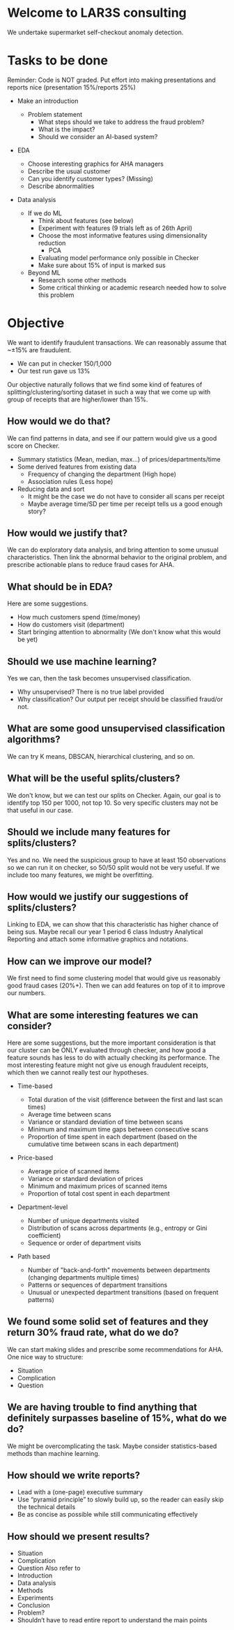 # Welcome to LAR3S consulting
We undertake supermarket self-checkout anomaly detection.

# Tasks to be done 
Reminder: Code is NOT graded. Put effort into making presentations and reports nice (presentation 15%/reports 25%) 
- Make an introduction
  - Problem statement
    - What steps should we take to address the fraud problem?
    - What is the impact?
    - Should we consider an AI-based system?
- EDA
  - Choose interesting graphics for AHA managers
  - Describe the usual customer
  - Can you identify customer types? (Missing)
  - Describe abnormalities

- Data analysis
  - If we do ML
    - Think about features (see below) 
    - Experiment with features (9 trials left as of 26th April) 
    - Choose the most informative features using dimensionality reduction
      - PCA
    - Evaluating model performance only possible in Checker
    - Make sure about 15% of input is marked sus
  - Beyond ML
    - Research some other methods 
    - Some critical thinking or academic research needed how to solve this problem

# Objective
We want to identify fraudulent transactions. 
We can reasonably assume that ~±15% are fraudulent.

- We can put in checker 150/1,000
- Our test run gave us 13%

Our objective naturally follows that we find some kind of features of splitting/clustering/sorting dataset in such a way that we come up with group of receipts that are higher/lower than 15%. 

## How would we do that?
We can find patterns in data, and see if our pattern would give us a good score on Checker. 

- Summary statistics (Mean, median, max...) of prices/departments/time
- Some derived features from existing data
  - Frequency of changing the department (High hope)
  - Association rules (Less hope)
- Reducing data and sort 
  - It might be the case we do not have to consider all scans per receipt
  - Maybe average time/SD per time per receipt tells us a good enough story?
 
## How would we justify that?
We can do exploratory data analysis, and bring attention to some unusual characteristics. 
Then link the abnormal behavior to the original problem, and prescribe actionable plans to reduce fraud cases for AHA.

## What should be in EDA?
Here are some suggestions. 
  - How much customers spend (time/money)
  - How do customers visit (department)
  - Start bringing attention to abnormality (We don't know what this would be yet)

## Should we use machine learning? 
Yes we can, then the task becomes unsupervised classification. 
  - Why unsupervised? There is no true label provided
  - Why classification? Our output per receipt should be classified fraud/or not.

## What are some good unsupervised classification algorithms?
We can try K means, DBSCAN, hierarchical clustering, and so on. 

## What will be the useful splits/clusters? 
We don't know, but we can test our splits on Checker. Again, our goal is to identify top 150 per 1000, not top 10. So very specific clusters may not be that useful in our case. 

## Should we include many features for splits/clusters? 
Yes and no. We need the suspicious group to have at least 150 observations so we can run it on checker, so 50/50 split would not be very useful.
If we include too many features, we might be overfitting. 

## How would we justify our suggestions of splits/clusters?
Linking to EDA, we can show that this characteristic has higher chance of being sus. Maybe recall our year 1 period 6 class Industry Analytical Reporting and attach some informative graphics and notations.

## How can we improve our model?
We first need to find some clustering model that would give us reasonably good fraud cases (20%+). Then we can add features on top of it to improve our numbers.

## What are some interesting features we can consider? 
Here are some suggestions, but the more important consideration is that our cluster can be ONLY evaluated through checker, and how good a feature sounds has less to do with actually checking its performance. The most interesting feature might not give us enough fraudulent receipts, which then we cannot really test our hypotheses. 

- Time-based
  - Total duration of the visit (difference between the first and last scan times)
  - Average time between scans
  - Variance or standard deviation of time between scans
  - Minimum and maximum time gaps between consecutive scans
  - Proportion of time spent in each department (based on the cumulative time between scans in each department)

- Price-based
  - Average price of scanned items
  - Variance or standard deviation of prices
  - Minimum and maximum prices of scanned items
  - Proportion of total cost spent in each department

- Department-level
  - Number of unique departments visited
  - Distribution of scans across departments (e.g., entropy or Gini coefficient)
  - Sequence or order of department visits

- Path based 
  - Number of "back-and-forth" movements between departments (changing departments multiple times)
  - Patterns or sequences of department transitions
  - Unusual or unexpected department transitions (based on frequent patterns)

## We found some solid set of features and they return 30% fraud rate, what do we do?
We can start making slides and prescribe some recommendations for AHA.
One nice way to structure:
  - Situation
  - Complication
  - Question

## We are having trouble to find anything that definitely surpasses baseline of 15%, what do we do?
We might be overcomplicating the task. Maybe consider statistics-based methods than machine learning. 

## How should we write reports?
- Lead with a (one-page) executive summary
- Use “pyramid principle” to slowly build up, so the reader can easily skip the technical details
- Be as concise as possible while still communicating effectively

## How should we present results?
- Situation
- Complication
- Question
Also refer to 
- Introduction
- Data analysis
- Methods
- Experiments
- Conclusion
- Problem?
- Shouldn’t have to read entire report to understand the main points


